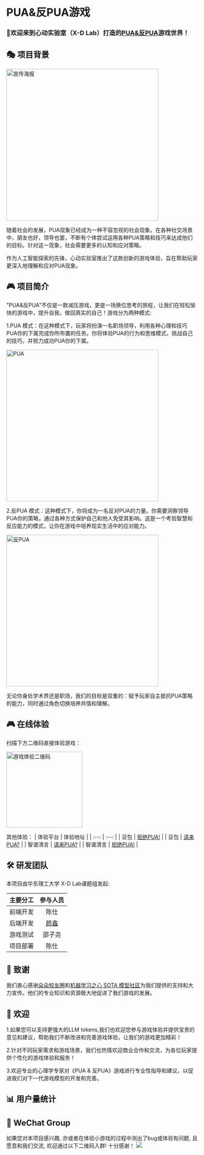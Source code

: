 # PUA&反PUA游戏

### 🎲欢迎来到心动实验室（X-D Lab）打造的[PUA&反PUA](http://47.100.48.218/)游戏世界！

## 🎭 项目背景

<p align="left">
  <img src="./assets/广告页.png" alt="宣传海报" width="400">
</p>

随着社会的发展，PUA现象已经成为一种不容忽视的社会现象。在各种社交场景中，朋友也好，领导也罢，不断有个体尝试运用各种PUA策略和技巧来达成他们的目标。针对这一现象，社会需要更多的认知和应对策略。

作为人工智能探索的先锋，心动实验室推出了这款创新的游戏体验，旨在帮助玩家更深入地理解和应对PUA现象。

## 🎮 项目简介

"PUA&反PUA"不仅是一款减压游戏，更是一场换位思考的旅程，让我们在轻松愉快的游戏中，提升自我，做回真实的自己！游戏分为两种模式:

1.PUA 模式：在这种模式下，玩家将扮演一名职场领导，利用各种心理和技巧PUA你的下属完成你所布置的任务。你将体验PUA的行为和思维模式，挑战自己的技巧，并努力成功PUA你的下属。

<p align="left">
  <img src="./assets/PUA.png" alt="PUA" width="400">
</p>

2.反PUA 模式：这种模式下，你将成为一名反对PUA的力量。你需要洞察领导PUA你的策略，通过各种方式保护自己和他人免受其影响。这是一个考验智慧和反应能力的模式，让你在游戏中培养现实生活中的应对能力。

<p align="left">
  <img src="./assets/反PUA.png" alt="反PUA" width="400">
</p>

无论你身处学术界还是职场，我们的目标是双重的：赋予玩家自主抵抗PUA策略的能力，同时通过角色切换培养共情和理解。

## 🎮 在线体验

扫描下方二维码直接体验游戏：
<p align="left">
  <img src="./assets/QR_code.png" alt="游戏体验二维码" width="200">
</p>

其他体验：
| 体验平台 | 体验地址 |
| :--: | :--: |
| 豆包 | [拒绝PUA!](https://doubao.com/bot/UpsiZqcx) |
| 豆包 | [请来PUA?](https://doubao.com/bot/qY5SFDq7) |
| 智谱清言 | [请来PUA?](https://chatglm.cn/main/gdetail/65c04b256b011e2d6c91747a) |
| 智谱清言 | [拒绝PUA!](https://chatglm.cn/main/gdetail/65c04d6c0fd018f49396f331) |

## 🛠️ 研发团队

本项目由华东理工大学 X-D Lab课题组发起:

| 主要分工 | 参与人员 |
| :--: | :--: |
| 前端开发 | 陈仕 |
| 后端开发 | [颜鑫](https://github.com/thomas-yanxin) |
| 游戏测试 | 邵子尧 |
| 项目部署 | 陈仕 |

## 🙏 致谢

我们衷心感谢[朵朵校友圈](https://www.duoduo.link/)和[机器学习之心 SOTA 模型社区](https://sota.jiqizhixin.com/post-detail/f3f02d6c-2570-4208-baea-68b451723bc9)为我们提供的支持和大力宣传。他们的专业知识和资源极大地促进了我们游戏的发展。

## 👏 欢迎

1.如果您可以支持更强大的LLM tokens,我们也欢迎您参与游戏体验并提供宝贵的意见和建议，帮助我们不断改进和完善游戏体验，让我们的游戏更加精彩！

2.针对不同玩家需求和游戏场景，我们也热情欢迎商业合作和交流，为各位玩家提供个性化的游戏体验和服务！

3.欢迎专业的心理学专家对《PUA & 反PUA》游戏进行专业性指导和建议，以促进我们对下一代游戏模型的开发和完善。

## 📊 用户量统计

## 💬 WeChat Group

如果您对本项目感兴趣, 亦或者在体验小游戏的过程中测出了bug或体验有问题, 且愿意和我们交流, 欢迎通过以下二维码入群! 十分感谢！
![](./assets/wechat-group.jpg)
